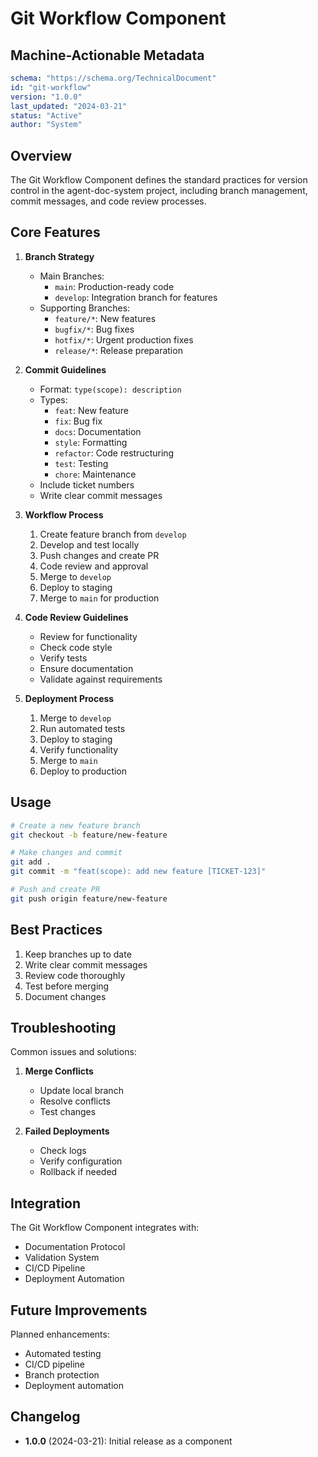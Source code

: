 # Git Workflow Component

## Machine-Actionable Metadata
```yaml
schema: "https://schema.org/TechnicalDocument"
id: "git-workflow"
version: "1.0.0"
last_updated: "2024-03-21"
status: "Active"
author: "System"
```

## Overview

The Git Workflow Component defines the standard practices for version control in the agent-doc-system project, including branch management, commit messages, and code review processes.

## Core Features

1. **Branch Strategy**
   - Main Branches:
     - `main`: Production-ready code
     - `develop`: Integration branch for features
   - Supporting Branches:
     - `feature/*`: New features
     - `bugfix/*`: Bug fixes
     - `hotfix/*`: Urgent production fixes
     - `release/*`: Release preparation

2. **Commit Guidelines**
   - Format: `type(scope): description`
   - Types:
     - `feat`: New feature
     - `fix`: Bug fix
     - `docs`: Documentation
     - `style`: Formatting
     - `refactor`: Code restructuring
     - `test`: Testing
     - `chore`: Maintenance
   - Include ticket numbers
   - Write clear commit messages

3. **Workflow Process**
   1. Create feature branch from `develop`
   2. Develop and test locally
   3. Push changes and create PR
   4. Code review and approval
   5. Merge to `develop`
   6. Deploy to staging
   7. Merge to `main` for production

4. **Code Review Guidelines**
   - Review for functionality
   - Check code style
   - Verify tests
   - Ensure documentation
   - Validate against requirements

5. **Deployment Process**
   1. Merge to `develop`
   2. Run automated tests
   3. Deploy to staging
   4. Verify functionality
   5. Merge to `main`
   6. Deploy to production

## Usage

```bash
# Create a new feature branch
git checkout -b feature/new-feature

# Make changes and commit
git add .
git commit -m "feat(scope): add new feature [TICKET-123]"

# Push and create PR
git push origin feature/new-feature
```

## Best Practices

1. Keep branches up to date
2. Write clear commit messages
3. Review code thoroughly
4. Test before merging
5. Document changes

## Troubleshooting

Common issues and solutions:

1. **Merge Conflicts**
   - Update local branch
   - Resolve conflicts
   - Test changes

2. **Failed Deployments**
   - Check logs
   - Verify configuration
   - Rollback if needed

## Integration

The Git Workflow Component integrates with:
- Documentation Protocol
- Validation System
- CI/CD Pipeline
- Deployment Automation

## Future Improvements

Planned enhancements:
- Automated testing
- CI/CD pipeline
- Branch protection
- Deployment automation

## Changelog

- **1.0.0** (2024-03-21): Initial release as a component 